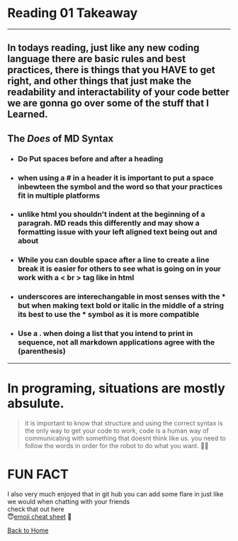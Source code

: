 
# Reading 01 Takeaway

---
In todays reading, just like any new coding language there are basic rules and best practices, there is things that you **HAVE** to get right, and other things that just make the readability and interactability of your code better we are gonna go over some of the stuff that I Learned.
---

## The *Does* of MD Syntax

- ### Do Put spaces before and after a heading 
- ### when using a **#** in a header it is important to put a space inbewteen the symbol and the word so that your practices fit in multiple platforms
- ### unlike html you shouldn't indent at the beginning of a paragrah. MD reads this differently and may show a formatting issue with your left aligned text being out and about 
- ### While you can **double space** after a line to create a line break it is easier for others to see what is going on in your work with a **< br >** tag like in html
- ### underscores are interechangable in most senses with the * but when making text bold or italic in the middle of a string its best to use the * symbol as it is more compatible 
- ### Use a **.** when doing a list that you intend to print in sequence, not all markdown applications agree with the (parenthesis) 
---
# In programing, situations are  mostly absulute.
>it is important to know that structure and using the correct syntax is the only way to get your code to work, code is a human way of communicating with something that doesnt think like us. you need to follow the words in order for the robot to do what you want. :technologist:

# FUN FACT
I also very much enjoyed that in git hub you can add some flare in just like we would when chatting with your friends
<br>
check that out here <br>
:innocent:[emoji cheat sheet](https://github.com/ikatyang/emoji-cheat-sheet/blob/master/README.md) :money_mouth_face:

[Back to Home](../README.md)